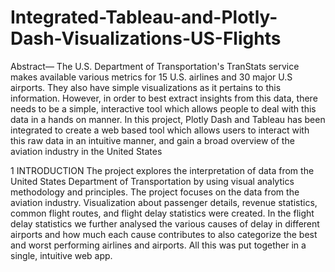 # Integrated-Tableau-and-Plotly-Dash-Visualizations-US-Flights


Abstract— The U.S. Department of Transportation's TranStats service makes available various metrics for 15 U.S. airlines and 30 major U.S airports. They also have simple visualizations as it pertains to this information. However, in order to best extract insights from this data, there needs to be a simple, interactive tool which allows people to deal with this data in a hands on manner. In this project, Plotly Dash and Tableau has been integrated to create a web based tool which allows users to interact with this raw data in an intuitive manner, and gain a broad overview of the aviation industry in the United States

1 INTRODUCTION
The project explores the interpretation of data from the United States Department of Transportation by using visual analytics methodology and principles. The project focuses on the data from the aviation industry. Visualization about passenger details, revenue statistics, common flight routes, and flight delay statistics were created.
In the flight delay statistics we further analysed the various causes of delay in different airports and how much each cause contributes to also categorize the best and worst performing airlines and airports. All this was put together in a single, intuitive web app.
